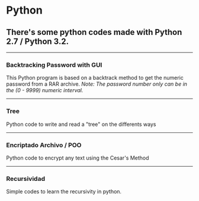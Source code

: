 # Python

## There's some python codes made with Python 2.7 / Python 3.2.

---

### Backtracking Password with GUI

This Python program is based on a backtrack method to get the numeric password from a RAR archive.
*Note: The password number only can be in the (0 - 9999) numeric interval.*

---

### Tree

Python code to write and read a "tree" on the differents ways

---

### Encriptado Archivo / POO

Python code to encrypt any text using the Cesar's Method


---

### Recursividad

Simple codes to learn the recursivity in python.
